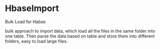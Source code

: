 HbaseImport
===========

Bulk Load for Habse

bulk approach to import data, which load all the files in the same folder into one table. 
Then parse the data based on table and store them into different folders, easy to load large files.
